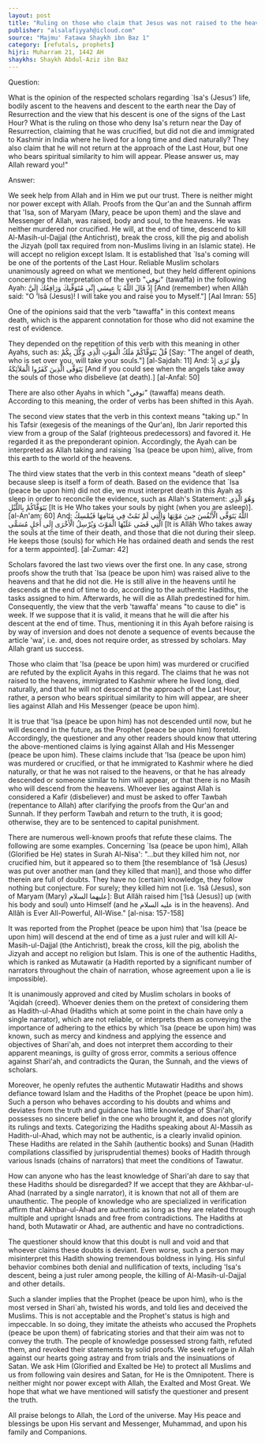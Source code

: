 ```yaml
---
layout: post
title: "Ruling on those who claim that Jesus was not raised to the heavens and will not return at the end of time"
publisher: "alsalafiyyah@icloud.com"
source: "Majmu' Fatawa Shaykh ibn Baz 1"
category: [refutals, prophets]
hijri: Muharram 21, 1442 AH
shaykhs: Shaykh Abdul-Aziz ibn Baz
---
```


Question:

What is the opinion of the respected scholars regarding `Isa's (Jesus') life, bodily ascent to the heavens and descent to the earth near the Day of Resurrection and the view that his descent is one of the signs of the Last Hour? What is the ruling on those who deny Isa's return near the Day of Resurrection, claiming that he was crucified, but did not die and immigrated to Kashmir in India where he lived for a long time and died naturally? They also claim that he will not return at the approach of the Last Hour, but one who bears spiritual similarity to him will appear. Please answer us, may Allah reward you!"

Answer:

We seek help from Allah and in Him we put our trust. There is neither might nor power except with Allah. Proofs from the Qur'an and the Sunnah affirm that 'Isa, son of Maryam (Mary, peace be upon them) and the slave and Messenger of Allah, was raised, body and soul, to the heavens. He was neither murdered nor crucified. He will, at the end of time, descend to kill Al-Masih-ul-Dajjal (the Antichrist), break the cross, kill the pig and abolish the Jizyah (poll tax required from non-Muslims living in an Islamic state). He will accept no religion except Islam. It is established that `Isa's coming will be one of the portents of the Last Hour. Reliable Muslim scholars unanimously agreed on what we mentioned, but they held different opinions concerning the interpretation of the verb "توفي" (tawaffa) in the following Ayah: إِذْ قَالَ اللَّهُ يَا عِيسَى إِنِّي مُتَوَفِّيكَ وَرَافِعُكَ إِلَيَّ [And (remember) when Allâh said: "O ‘Isâ (Jesus)! I will take you and raise you to Myself."] [Aal Imran: 55]

One of the opinions said that the verb "tawaffa" in this context means death, which is the apparent connotation for those who did not examine the rest of evidence.

They depended on the repetition of this verb with this meaning in other Ayahs, such as: قُلْ يَتَوَفَّاكُمْ مَلَكُ الْمَوْتِ الَّذِي وُكِّلَ بِكُمْ [Say: "The angel of death, who is set over you, will take your souls."] [al-Sajdah: 11] And: وَلَوْ تَرَى إِذْ يَتَوَفَّى الَّذِينَ كَفَرُوا الْمَلاَئِكَةُ [And if you could see when the angels take away the souls of those who disbelieve (at death).] [al-Anfal: 50]

There are also other Ayahs in which "توفي" (tawaffa) means death. According to this meaning, the order of verbs has been shifted in this Ayah.

The second view states that the verb in this context means "taking up." In his Tafsir (exegesis of the meanings of the Qur'an), Ibn Jarir reported this view from a group of the Salaf (righteous predecessors) and favored it. He regarded it as the preponderant opinion. Accordingly, the Ayah can be interpreted as Allah taking and raising `Isa (peace be upon him), alive, from this earth to the world of the heavens.

The third view states that the verb in this context means "death of sleep" because sleep is itself a form of death. Based on the evidence that `Isa (peace be upon him) did not die, we must interpret death in this Ayah as sleep in order to reconcile the evidence, such as Allah's Statement: وَهُوَ الَّذِي يَتَوَفَّاكُمْ بِاللَّيْلِ [It is He Who takes your souls by night (when you are asleep)]. [al-An'am: 60] And: اللَّهُ يَتَوَفَّى الْأَنْفُسَ حِينَ مَوْتِهَا وَالَّتِي لَمْ تَمُتْ فِي مَنَامِهَا فَيُمْسِكُ الَّتِي قَضَى عَلَيْهَا الْمَوْتَ وَيُرْسِلُ الْأُخْرَى إِلَى أَجَلٍ مُسَمًّى [It is Allâh Who takes away the souls at the time of their death, and those that die not during their sleep. He keeps those (souls) for which He has ordained death and sends the rest for a term appointed]. [al-Zumar: 42]

Scholars favored the last two views over the first one. In any case, strong proofs show the truth that `Isa (peace be upon him) was raised alive to the heavens and that he did not die. He is still alive in the heavens until he descends at the end of time to do, according to the authentic Hadiths, the tasks assigned to him. Afterwards, he will die as Allah predestined for him. Consequently, the view that the verb 'tawaffa' means "to cause to die" is week. If we suppose that it is valid, it means that he will die after his descent at the end of time. Thus, mentioning it in this Ayah before raising is by way of inversion and does not denote a sequence of events because the article 'wa', i.e. and, does not require order, as stressed by scholars. May Allah grant us success.

Those who claim that 'Isa (peace be upon him) was murdered or crucified are refuted by the explicit Ayahs in this regard. The claims that he was not raised to the heavens, immigrated to Kashmir where he lived long, died naturally, and that he will not descend at the approach of the Last Hour, rather, a person who bears spiritual similarity to him will appear, are sheer lies against Allah and His Messenger (peace be upon him).

It is true that 'Isa (peace be upon him) has not descended until now, but he will descend in the future, as the Prophet (peace be upon him) foretold. Accordingly, the questioner and any other readers should know that uttering the above-mentioned claims is lying against Allah and His Messenger (peace be upon him). These claims include that 'Isa (peace be upon him) was murdered or crucified, or that he immigrated to Kashmir where he died naturally, or that he was not raised to the heavens, or that he has already descended or someone similar to him will appear, or that there is no Masih who will descend from the heavens. Whoever lies against Allah is considered a Kafir (disbeliever) and must be asked to offer Tawbah (repentance to Allah) after clarifying the proofs from the Qur'an and Sunnah. If they perform Tawbah and return to the truth, it is good; otherwise, they are to be sentenced to capital punishment.

There are numerous well-known proofs that refute these claims. The following are some examples. Concerning `Isa (peace be upon him), Allah (Glorified be He) states in Surah Al-Nisa': "...but they killed him not, nor crucified him, but it appeared so to them [the resemblance of ‘Isâ (Jesus) was put over another man (and they killed that man)], and those who differ therein are full of doubts. They have no (certain) knowledge, they follow nothing but conjecture. For surely; they killed him not [i.e. ‘Isâ (Jesus), son of Maryam (Mary) عليهما السلام]: But Allâh raised him [‘Isâ (Jesus)] up (with his body and soul) unto Himself (and he عليه السلام is in the heavens). And Allâh is Ever All-Powerful, All-Wise." [al-nisa: 157-158]

It was reported from the Prophet (peace be upon him) that 'Isa (peace be upon him) will descend at the end of time as a just ruler and will kill Al-Masih-ul-Dajjal (the Antichrist), break the cross, kill the pig, abolish the Jizyah and accept no religion but Islam. This is one of the authentic Hadiths, which is ranked as Mutawatir (a Hadith reported by a significant number of narrators throughout the chain of narration, whose agreement upon a lie is impossible).

It is unanimously approved and cited by Muslim scholars in books of 'Aqidah (creed). Whoever denies them on the pretext of considering them as Hadith-ul-Ahad (Hadiths which at some point in the chain have only a single narrator), which are not reliable, or interprets them as conveying the importance of adhering to the ethics by which 'Isa (peace be upon him) was known, such as mercy and kindness and applying the essence and objectives of Shari'ah, and does not interpret them according to their apparent meanings, is guilty of gross error, commits a serious offence against Shari'ah, and contradicts the Quran, the Sunnah, and the views of scholars. 

Moreover, he openly refutes the authentic Mutawatir Hadiths and shows defiance toward Islam and the Hadiths of the Prophet (peace be upon him). Such a person who behaves according to his doubts and whims and deviates from the truth and guidance has little knowledge of Shari'ah, possesses no sincere belief in the one who brought it, and does not glorify its rulings and texts. Categorizing the Hadiths speaking about Al-Massih as Hadith-ul-Ahad, which may not be authentic, is a clearly invalid opinion. These Hadiths are related in the Sahih (authentic books) and Sunan (Hadith compilations classified by jurisprudential themes) books of Hadith through various Isnads (chains of narrators) that meet the conditions of Tawatur. 

How can anyone who has the least knowledge of Shari'ah dare to say that these Hadiths should be disregarded? If we accept that they are Akhbar-ul-Ahad (narrated by a single narrator), it is known that not all of them are unauthentic. The people of knowledge who are specialized in verification affirm that Akhbar-ul-Ahad are authentic as long as they are related through multiple and upright Isnads and free from contradictions. The Hadiths at hand, both Mutawatir or Ahad, are authentic and have no contradictions. 

The questioner should know that this doubt is null and void and that whoever claims these doubts is deviant. Even worse, such a person may misinterpret this Hadith showing tremendous boldness in lying. His sinful behavior combines both denial and nullification of texts, including 'Isa's descent, being a just ruler among people, the killing of Al-Masih-ul-Dajjal and other details.

Such a slander implies that the Prophet (peace be upon him), who is the most versed in Shari`ah, twisted his words, and told lies and deceived the Muslims. This is not acceptable and the Prophet's status is high and impeccable. In so doing, they imitate the atheists who accused the Prophets (peace be upon them) of fabricating stories and that their aim was not to convey the truth. The people of knowledge possessed strong faith, refuted them, and revoked their statements by solid proofs. We seek refuge in Allah against our hearts going astray and from trials and the insinuations of Satan. We ask Him (Glorified and Exalted be He) to protect all Muslims and us from following vain desires and Satan, for He is the Omnipotent. There is neither might nor power except with Allah, the Exalted and Most Great. We hope that what we have mentioned will satisfy the questioner and present the truth. 

All praise belongs to Allah, the Lord of the universe. May His peace and blessings be upon His servant and Messenger, Muhammad, and upon his family and Companions.
